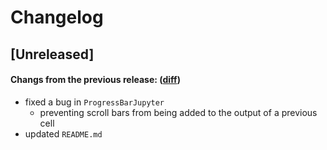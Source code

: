 # Changelog

## [Unreleased]

#### Changs from the previous release: ([diff](https://github.com/alphatwirl/atpbar/compare/v0.9.0...master))
- fixed a bug in `ProgressBarJupyter`
    - preventing scroll bars from being added to the output of a
      previous cell
- updated `README.md`
